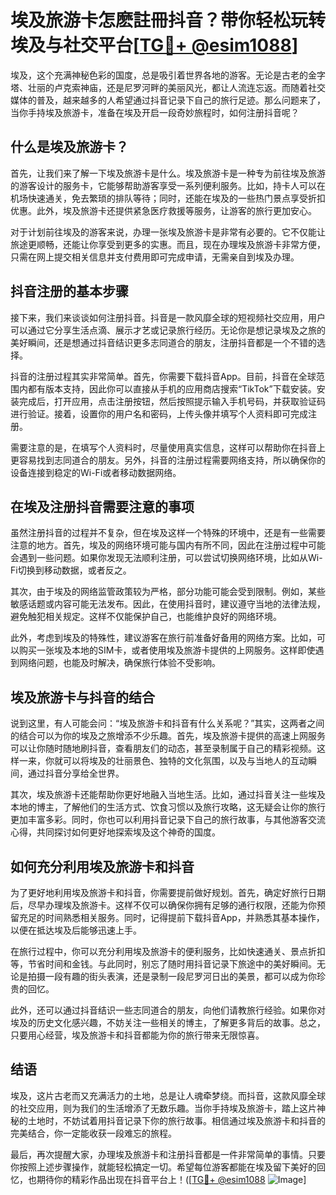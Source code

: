 # 埃及旅游卡怎麽註冊抖音？带你轻松玩转埃及与社交平台[[TG💪+ @esim1088](https://t.me/s/esim1088)]

埃及，这个充满神秘色彩的国度，总是吸引着世界各地的游客。无论是古老的金字塔、壮丽的卢克索神庙，还是尼罗河畔的美丽风光，都让人流连忘返。而随着社交媒体的普及，越来越多的人希望通过抖音记录下自己的旅行足迹。那么问题来了，当你手持埃及旅游卡，准备在埃及开启一段奇妙旅程时，如何注册抖音呢？

## 什么是埃及旅游卡？

首先，让我们来了解一下埃及旅游卡是什么。埃及旅游卡是一种专为前往埃及旅游的游客设计的服务卡，它能够帮助游客享受一系列便利服务。比如，持卡人可以在机场快速通关，免去繁琐的排队等待；同时，还能在埃及的一些热门景点享受折扣优惠。此外，埃及旅游卡还提供紧急医疗救援等服务，让游客的旅行更加安心。

对于计划前往埃及的游客来说，办理一张埃及旅游卡是非常有必要的。它不仅能让旅途更顺畅，还能让你享受到更多的实惠。而且，现在办理埃及旅游卡非常方便，只需在网上提交相关信息并支付费用即可完成申请，无需亲自到埃及办理。

## 抖音注册的基本步骤

接下来，我们来谈谈如何注册抖音。抖音是一款风靡全球的短视频社交应用，用户可以通过它分享生活点滴、展示才艺或记录旅行经历。无论你是想记录埃及之旅的美好瞬间，还是想通过抖音结识更多志同道合的朋友，注册抖音都是一个不错的选择。

抖音的注册过程其实非常简单。首先，你需要下载抖音App。目前，抖音在全球范围内都有版本支持，因此你可以直接从手机的应用商店搜索“TikTok”下载安装。安装完成后，打开应用，点击注册按钮，然后按照提示输入手机号码，并获取验证码进行验证。接着，设置你的用户名和密码，上传头像并填写个人资料即可完成注册。

需要注意的是，在填写个人资料时，尽量使用真实信息，这样可以帮助你在抖音上更容易找到志同道合的朋友。另外，抖音的注册过程需要网络支持，所以确保你的设备连接到稳定的Wi-Fi或者移动数据网络。

## 在埃及注册抖音需要注意的事项

虽然注册抖音的过程并不复杂，但在埃及这样一个特殊的环境中，还是有一些需要注意的地方。首先，埃及的网络环境可能与国内有所不同，因此在注册过程中可能会遇到一些问题。如果你发现无法顺利注册，可以尝试切换网络环境，比如从Wi-Fi切换到移动数据，或者反之。

其次，由于埃及的网络监管政策较为严格，部分功能可能会受到限制。例如，某些敏感话题或内容可能无法发布。因此，在使用抖音时，建议遵守当地的法律法规，避免触犯相关规定。这样不仅能保护自己，也能维护良好的网络环境。

此外，考虑到埃及的特殊性，建议游客在旅行前准备好备用的网络方案。比如，可以购买一张埃及本地的SIM卡，或者使用埃及旅游卡提供的上网服务。这样即使遇到网络问题，也能及时解决，确保旅行体验不受影响。

## 埃及旅游卡与抖音的结合

说到这里，有人可能会问：“埃及旅游卡和抖音有什么关系呢？”其实，这两者之间的结合可以为你的埃及之旅增添不少乐趣。首先，埃及旅游卡提供的高速上网服务可以让你随时随地刷抖音，查看朋友们的动态，甚至录制属于自己的精彩视频。这样一来，你就可以将埃及的壮丽景色、独特的文化氛围，以及与当地人的互动瞬间，通过抖音分享给全世界。

其次，埃及旅游卡还能帮助你更好地融入当地生活。比如，通过抖音关注一些埃及本地的博主，了解他们的生活方式、饮食习惯以及旅行攻略，这无疑会让你的旅行更加丰富多彩。同时，你也可以利用抖音记录下自己的旅行故事，与其他游客交流心得，共同探讨如何更好地探索埃及这个神奇的国度。

## 如何充分利用埃及旅游卡和抖音

为了更好地利用埃及旅游卡和抖音，你需要提前做好规划。首先，确定好旅行日期后，尽早办理埃及旅游卡。这样不仅可以确保你拥有足够的通行权限，还能为你预留充足的时间熟悉相关服务。同时，记得提前下载抖音App，并熟悉其基本操作，以便在抵达埃及后能够迅速上手。

在旅行过程中，你可以充分利用埃及旅游卡的便利服务，比如快速通关、景点折扣等，节省时间和金钱。与此同时，别忘了随时用抖音记录下旅途中的美好瞬间。无论是拍摄一段有趣的街头表演，还是录制一段尼罗河日出的美景，都可以成为你珍贵的回忆。

此外，还可以通过抖音结识一些志同道合的朋友，向他们请教旅行经验。如果你对埃及的历史文化感兴趣，不妨关注一些相关的博主，了解更多背后的故事。总之，只要用心经营，埃及旅游卡和抖音都能为你的旅行带来无限惊喜。

## 结语

埃及，这片古老而又充满活力的土地，总是让人魂牵梦绕。而抖音，这款风靡全球的社交应用，则为我们的生活增添了无数乐趣。当你手持埃及旅游卡，踏上这片神秘的土地时，不妨试着用抖音记录下你的旅行故事。相信通过埃及旅游卡和抖音的完美结合，你一定能收获一段难忘的旅程。

最后，再次提醒大家，办理埃及旅游卡和注册抖音都是一件非常简单的事情。只要你按照上述步骤操作，就能轻松搞定一切。希望每位游客都能在埃及留下美好的回忆，也期待你的精彩作品出现在抖音平台上！([[TG💪+ @esim1088](https://t.me/s/esim1088) ![Image](https://i.postimg.cc/4NQfJmqS/Snipaste-2025-05-13-00-14-12.png)]